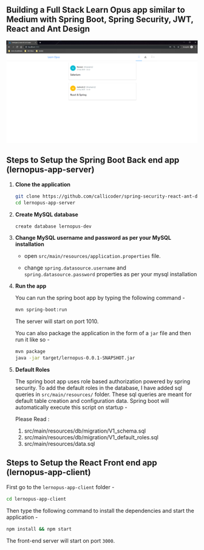 ## Building a Full Stack Learn Opus app similar to Medium with Spring Boot, Spring Security, JWT, React and Ant Design

![App Screenshot](screenshot.png)

## Steps to Setup the Spring Boot Back end app (lernopus-app-server)

1. **Clone the application**

	```bash
	git clone https://github.com/callicoder/spring-security-react-ant-design-polls-app.git
	cd lernopus-app-server
	```

2. **Create MySQL database**

	```bash
	create database lernopus-dev
	```

3. **Change MySQL username and password as per your MySQL installation**

	+ open `src/main/resources/application.properties` file.

	+ change `spring.datasource.username` and `spring.datasource.password` properties as per your mysql installation

4. **Run the app**

	You can run the spring boot app by typing the following command -

	```bash
	mvn spring-boot:run
	```

	The server will start on port 1010.

	You can also package the application in the form of a `jar` file and then run it like so -

	```bash
	mvn package
	java -jar target/lernopus-0.0.1-SNAPSHOT.jar
	```
5. **Default Roles**
	
	The spring boot app uses role based authorization powered by spring security. To add the default roles in the database, I have added sql queries in `src/main/resources/` folder. These sql queries are meant for default table creation and configuration data. Spring boot will automatically execute this script on startup -

	Please Read : 
	
	1. src/main/resources/db/migration/V1_schema.sql
	2. src/main/resources/db/migration/V1_default_roles.sql
	3. src/main/resources/data.sql

## Steps to Setup the React Front end app (lernopus-app-client)

First go to the `lernopus-app-client` folder -

```bash
cd lernopus-app-client
```

Then type the following command to install the dependencies and start the application -

```bash
npm install && npm start
```

The front-end server will start on port `3000`.
